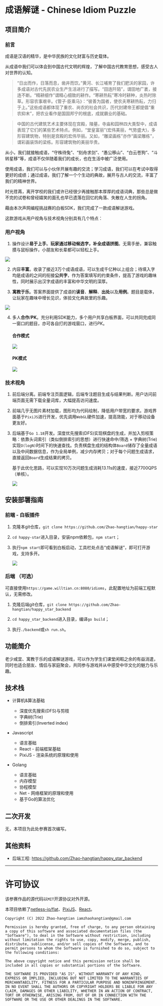 <!-- 内容建议:以下为建议你可以补充的内容要点和方向 -->

# 成语解谜 - Chinese Idiom Puzzle
<!-- 请将上面“项目名”替换为你本次参赛作品的项目名 -->


## 项目简介
<!-- 请描述此次参赛作品的简介，建议用「一句话简介」+ 详细介绍的形式 -->

### 前言

成语是汉语的精华，是中华民族的文化财富与历史载体。

从成语中我们可以体会到中国古代文明的辉煌，了解中国古代教育思想，感受古人对世界的认知。

> “日出而作，日落而息，凿井而饮。”黄河、长江哺育了我们肥沃的家园，许多成语对古代先民农业生产生活进行了描写。“田连阡陌”，谓田地广袤，接连不断。“精耕细作”谓精心细致的耕作。“寒耕热耘”寒冷时耕种，炎热时除草。形容农事艰辛。《管子·臣乘马》：“彼善为国者，使农夫寒耕热耘，力归于上。”这些成语都体现了重农、尚农的社会共识，历代封建帝王都提倡“重农抑末”，把农业看作是国固邦宁的根底，成就霸业的基础。

> 中国的古代建筑艺术主要体现在宫殿，陵墓，寺庙和园林四大类型中，成语表现了它们的某些艺术特点。例如，“堂皇富丽”(宏伟美丽，气势盛大)，多形容建筑物，特别是宫殿的宏伟华丽。又如，“雕梁画栋”亦作“画梁雕栋”，谓彩画装饰的梁栋。形容建筑物的美丽华贵。

从小，我们就接触成语，“守株待兔”、“刻舟求剑”、“愚公移山”、“白云苍狗”、“斗转星移”等，成语不仅伴随着我们的成长，也在生活中被广泛使用。

使用成语，我们可以与小伙伴开展有趣的交流；学习成语，我们可以在考试中取得更好的成绩；通过成语，我们了解一个个生动的典故，展开与古人的交流，丰富了我们的精神世界。

时光荏苒，离开学校的我们或许已经很少再接触那本厚厚的成语词典，那些总是做不完的试卷和曾经嬉笑的面孔也早已遗落在回忆的角落、失散在人生的拐角。

藉由本次声网编程挑战赛的白板SDK，我们完成了一款成语解谜游戏。

这款游戏从用户视角与技术视角分别具有几个特点：

### 用户视角

1. 操作设计**易于上手**。**玩家通过移动候选字，补全成语拼图**。无需手册，兼容触摸与鼠标操作，小朋友和长辈都可以轻松上手。

![](/images/2022-08-23-01-46-52.png)

2. 内容**丰富**。收录了接近3万个成语成语，可以生成千亿种以上组合；待填入字均是成语的之间的衔接**公共字**，作为答案填写的约束条件，提高了游戏的趣味性，同时展示出汉字成语的丰富和中华文明的深厚。


3. **寓教于乐**。答案界面提供了成语的**读音**、**解释**、**出处**以及**用例**。题目是载体，让玩家在趣味中增长见识，体验文化典故里的乐趣。

![](/images/2022-08-23-01-47-28.png)

4. 多人**合作**/**PK**。充分利用SDK能力，多个用户共享白板界面，可以共同完成同一窗口的题目，亦可各自打的游戏窗口，进行*PK*。

    #### 合作模式
    ![](/images/2022-08-23-01-52-50.png)


    #### PK模式
    ![](/images/2022-08-23-01-55-21.png)


### 技术视角


1. 前后端分离。前端专注页面逻辑，后端专注题目生成与结果判断。用户访问前端页面无需下载全量词库，大幅提高访问速度。

2. 前端几乎无图片素材加载，图形均为代码绘制，降低用户带宽的要求。游戏界面基于`PixiJS`进行开发，优先调用`WebGL`硬件加速，提高效能，对于移动设备更友好。

3. 后端基于`Go 1.18`开发。深度优先搜索(DFS)实现棋盘的生成，并加入剪枝策略：依靠头词索引（类似倒排索引的思想）进行快速命中/筛选 + 字典树(Trie)实现`O(logN)`时间下的快速查找。负责棋盘生成的结构体`Board`储存了全量成语以及中间数据信息，作为全局单例，减少内存拷贝；对于每个问题生成请求，直接返回`Board`生成结果的拷贝。

    基于此优化思路，可以实现10万次问题生成消耗13.11s的速度，接近7700QPS（单核）。

    ![](/images/2022-08-24-02-14-39.png)


## 安装部署指南

### 前端 - 白板插件

1. 克隆本git仓库，`git clone https://github.com/Zhao-hangtian/happy-star`

2. `cd happy-star`进入目录，安装npm依赖包，`npm start`；

3. 执行`npm start`即可看到白板启动，工具栏处点击“成语解谜”，即可打开游戏，支持多开。

    ![](/images/2022-08-24-02-24-53.png)

### 后端 （可选）

可直接使用`https://game.willtian.cn:8080/idioms`，此配置地址为前端工程默认，无需修改。

1. 克隆后端git仓库，`git clone https://github.com/Zhao-hangtian/happy_star_backend`

2. `cd happy_star_backend`进入目录，编译`go build`；

3. 执行`./backend`或`sh run.sh`。

## 功能简介

老少咸宜、寓教于乐的成语解谜游戏，可以作为学生们课堂闲暇之余的有益消遣，同时也适合朋友、情侣与家庭聚会，共同参与游戏并从中感受中华文化的魅力与乐趣。


## 技术栈

- 计算机&算法基础
    - 深度优先搜索(DFS)与剪枝
    - 字典树(Trie)
    - 倒排索引(Inverted index)

- Javascript
    - 语言基础
    - React - 前端框架基础
    - PixiJS - 渲染系统的原理和使用

- Golang
    - 语言基础
    - 内存模型
    - 协程模型
    - Net - 网络框架的原理和使用
    - 基于Go的算法优化

## 二次开发
无，本项目为此处参赛首次编写。


## 其他资料

- 后端工程: https://github.com/Zhao-hangtian/happy_star_backend


---
# 许可协议

该参赛作品的源代码以`MIT`开源协议对外开源。

本项目依赖了[netless-io/flat](https://github.com/netless-io/flat)、[PixiJS](https://github.com/pixijs/pixijs)、[React](https://github.com/facebook/react)。

```
Copyright (C) 2022 Zhao-hangtian iamzhaohangtian@gmail.com

Permission is hereby granted, free of charge, to any person obtaining a copy of this software and associated documentation files (the "Software"), to deal in the Software without restriction, including without limitation the rights to use, copy, modify, merge, publish, distribute, sublicense, and/or sell copies of the Software, and to permit persons to whom the Software is furnished to do so, subject to the following conditions:

The above copyright notice and this permission notice shall be included in all copies or substantial portions of the Software.

THE SOFTWARE IS PROVIDED "AS IS", WITHOUT WARRANTY OF ANY KIND, EXPRESS OR IMPLIED, INCLUDING BUT NOT LIMITED TO THE WARRANTIES OF MERCHANTABILITY, FITNESS FOR A PARTICULAR PURPOSE AND NONINFRINGEMENT. IN NO EVENT SHALL THE AUTHORS OR COPYRIGHT HOLDERS BE LIABLE FOR ANY CLAIM, DAMAGES OR OTHER LIABILITY, WHETHER IN AN ACTION OF CONTRACT, TORT OR OTHERWISE, ARISING FROM, OUT OF OR IN CONNECTION WITH THE SOFTWARE OR THE USE OR OTHER DEALINGS IN THE SOFTWARE.
```



<!-- 往年作品 README 参考
https://github.com/AgoraIO-Community/RTE-2021-Innovation-Challenge/blob/master/Application-Challenge/%E3%80%90%E5%8A%A0%E6%B2%B9%EF%BC%8C%E6%89%93%E5%B7%A5%E4%BA%BA%E3%80%91AgoraHomeAI/README.zh.md

https://github.com/AgoraIO-Community/RTE-2021-Innovation-Challenge/blob/master/Application-Challenge/%5Brethinking%5D%E9%83%BD%E5%B8%82%E6%8E%A2%E9%99%A9%E5%AE%B6/Readme.md

https://github.com/AgoraIO-Community/RTE-2021-Innovation-Challenge/blob/master/Application-Challenge/%5B%E5%8F%B2%E5%A4%A7%E4%BC%9F%5D%20%E6%95%99%E5%AD%A6%E5%8A%A9%E6%89%8B/README.md

https://github.com/AgoraIO-Community/RTE-2021-Innovation-Challenge/blob/master/Application-Challenge/%E3%80%90AnakinChen%E3%80%91%E8%BF%9E%E9%BA%A6%E9%97%AE%E7%AD%94PK/README.md -->
